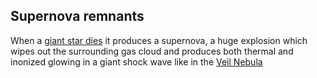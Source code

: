 ## Supernova remnants

When a [giant star dies](./Stories/The_Death_of_Stars.md) it produces a supernova, a huge explosion which wipes out the surrounding gas cloud and produces both thermal and inonized glowing in a giant shock wave like in the [Veil Nebula](./Veil_Nebula.md)
